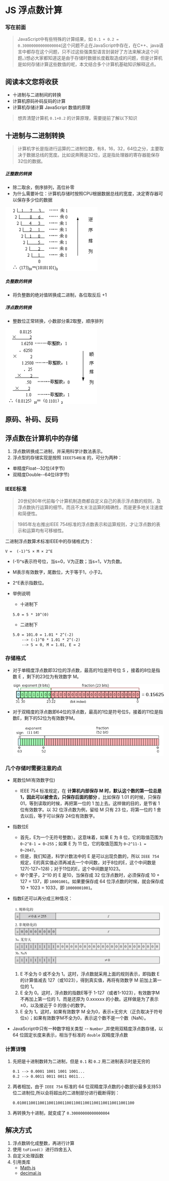 # JS 浮点数计算

### 写在前面
> JavaScript中有些特殊的计算结果，如 `0.1 + 0.2 = 0.30000000000000004`(这个问题不止在JavaScript中存在，在C++、java语言中都存在这个问题，只不过这些强类型语言封装好了方法来解决这个问题。)想必大家都知道这是由于存储时数据长度截取造成的问题，但是计算机是如何存储计算这些数值的呢，本文结合多个计算机基础知识解释这点。

## 阅读本文您将收获
* 十进制与二进制间的转换
* 计算机原码补码反码的计算
* 计算机存储计算 JavaScript 数值的原理

> 想弄清楚计算机 `0.1+0.2` 的计算原理，需要提前了解以下知识

## 十进制与二进制转换
> 计算机字长是指进行运算的二进制位数，有8，16，32，64位之分，主要取决于数据总线的宽度。比如说奔腾是32位，这是指处理器的寄存器能保存32位的数据。

##### 正整数的转换
* 除二取余，倒序排列，高位补零
* 为什么需要补位：计算机存储时按照CPU根据数据总线的宽度，决定寄存器可以保存多少位的数据

![](../images/mathFloat/10to2.png)

##### 负整数的转换
* 将负整数的绝对值转换成二进制，各位取反后 +1

##### 浮点数的转换
* 整数位正常转换，小数部分乘2取整，顺序排列

![](../images/mathFloat/10floatto2.png)

## 原码、补码、反码

## 浮点数在计算机中的存储

1. 浮点数转换成二进制，并采用科学计数法表示。
2. 浮点型的存储实现是按照 `IEEE754标准` 的，可分为两种：

* 单精度Float--32位(4字节)
* 双精度Double--64位(8字节)

### IEEE标准
> 20世纪80年代前每个计算机制造商都自定义自己的表示浮点数的规则，及浮点数执行运算的细节。而且不太关注运算的精确性，而是更多地关注速度和简便性。

> 1985年左右推出IEEE 754标准的浮点数表示和运算规则，才让浮点数的表示和运算均有可移植性。

二进制浮点数算术标准IEEE中的存储格式为：

```
V =  (-1)^S × M × 2^E
```
* (-1)^s表示符号位，当s=0，V为正数；当s=1，V为负数。
* M表示有效数字，尾数位，大于等于1，小于2。
* 2^E表示指数位。

* 举例说明
	* 十进制下
	
	```5.0 = 5 * 10^(0)```

	* 二进制下

	```
	5.0 = 101.0 = 1.01 * 2^(-2)
		--> (-1)^0 * 1.01 * 2^(-2)
		--> S = 0, M = 1.01, E = 2
	```

### 存储格式
* 对于单精度浮点数即32位的浮点数，最高的1位是符号位 S ，接着的8位是指数 E ，剩下的23位为有效数字 M。

	![](../images/mathFloat/floatspace.png)

* 对于双精度的浮点数即64位的浮点数，最高的1位是符号位S，接着的11位是指数E，剩下的52位为有效数字M。

	![](../images/mathFloat/doublespace.png)

### 几个存储时需要注意的点
* 尾数位M(有效数字位)
	* IEEE 754 标准规定，在 **计算机内部保存 M 时，默认这个数的第一位总是1，因此可以被舍去，只保存后面的部分** 。比如保存 1.01 的时候，只保存 01，等到读取的时候，再把第一位的 1 加上去。这样做的目的，是节省 1 位有效数字。以 32 位浮点数为例，留给 M 只有 23 位，将第一位的 1 舍去以后，等于可以保存 24位有效数字。

* 指数位E
	* 首先，E为一个无符号整数）。这意味着，如果 E 为 8 位，它的取值范围为 `0~2^8-1 = 0~255`；如果 E 为 11 位，它的取值范围为 `0~2^11-1 = 0~2047`。
	* 但是，我们知道，科学计数法中的 E 是可以出现负数的，所以 `IEEE 754` 规定，E的真实值必须再减去一个中间数，对于8位的E，这个中间数是127(-127~128)；对于11位的E，这个中间数是1023。
	* 举个栗子，2^10 的 E 是10，当保存成 32 位浮点数时，必须保存成 10 + 127 = 137，即 `10001001`。如果要保存成 64 位浮点数的时候，就会保存成 10 + 1023 = 1033，即 `10000001001`。

* 指数E还可以再分成三种情况：

	![](../images/mathFloat/eparamspecial.jpg)

	1. E 不全为 0 或不全为 1。这时，浮点数就采用上面的规则表示，即指数 E 的计算值减去 127（或1023），得到真实值，再将有效数字 M 前加上第一位的 1。
	2. E 全为 0。这时，浮点数的指数E等于 1-127（或者1-1023），有效数字M不再加上第一位的 1，而是还原为 0.xxxxxx 的小数。这样做是为了表示 ±0，以及接近于 0 的很小的数字。
	3. E 全为 1。这时，如果有效数字 M 全为0，表示±无穷大（正负取决于符号位s）；如果有效数字M不全为0，表示这个数不是一个数（NaN）。


* JavaScript中只有一种数字相关类型 -- `Number` ,并使用双精度浮点数存储，以 64 位固定长度来表示，相当于标准的 `double` 双精度浮点数

### 计算详情
1. 先把是十进制数转为二进制，但是 `0.1` 和 `0.2` 用二进制表示时是无穷的

	```
	0.1 --> 0.0001 1001 1001 1001...
	0.2 --> 0.0011 0011 0011 0011...
	```
2. 两者相加，由于 `IEEE 754` 标准的 64 位双精度浮点数的小数部分最多支持53位二进制位,所以会将超出的二进制部分进行截断得到：

	```
	0.0100110011001100110011001100110011001100110011001100
	```
3. 再转换为十进制，就变成了 `0.30000000000000004`

## 解决方式
1. 浮点数转化成整数，再进行计算
2. 使用 `toFixed() `进行四舍五入
3.  自定义处理函数
4. 引用类库 
	* [Math.js](https://mathjs.org/)
	* [decimal.js](http://mikemcl.github.io/decimal.js/)